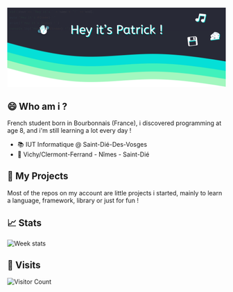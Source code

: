 ![Header: "Hey it's Patrick !"](https://raw.githubusercontent.com/ifndev/ifndev/master/header2.png)

## 😄 Who am i ?
French student born in Bourbonnais (France), i discovered programming at age 8, and i'm still learning a lot every day !


* 📚 IUT Informatique @ Saint-Dié-Des-Vosges
* 📍 Vichy/Clermont-Ferrand - Nîmes - Saint-Dié

## 💽 My Projects
Most of the repos on my account are little projects i started, mainly to learn a language, framework, library or just for fun !

## 📈 Stats

![Week stats](https://github-readme-stats.vercel.app/api/wakatime?username=ifndev)

## 👀 Visits
![Visitor Count](https://profile-counter.glitch.me/ifndev/count.svg)
